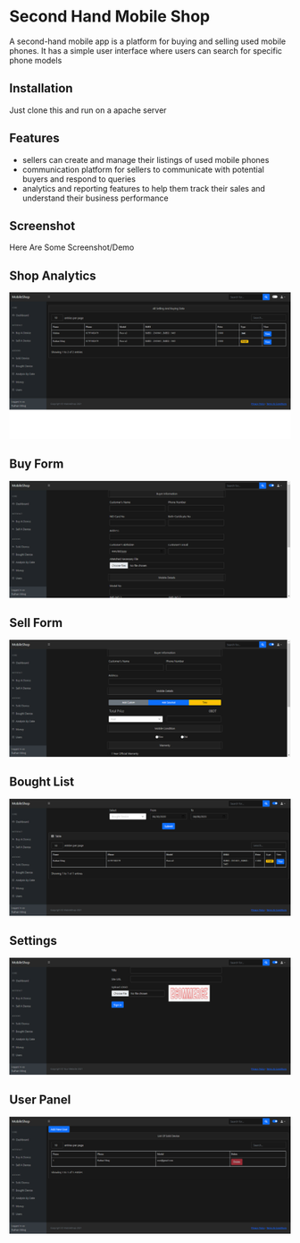 # Second Hand Mobile Shop

A second-hand mobile app is a platform for buying and selling used mobile phones. It has a simple user interface where users can search for specific phone models

## Installation

Just clone this  and run on a apache server


## Features

- sellers can create and manage their listings of used mobile phones
- communication platform for sellers to communicate with potential buyers and respond to queries
- analytics and reporting features to help them track their sales and understand their business performance
 

 


## Screenshot

Here Are Some Screenshot/Demo 

## Shop Analytics

![](examples/dashboard.png)

## Buy Form 

![](examples/buy.png)

##  Sell Form

![](examples/sell.png)


## Bought List

![](examples/bought.png)
 
## Settings

![](examples/settings.png)

## User Panel

![](examples/user.png)

 